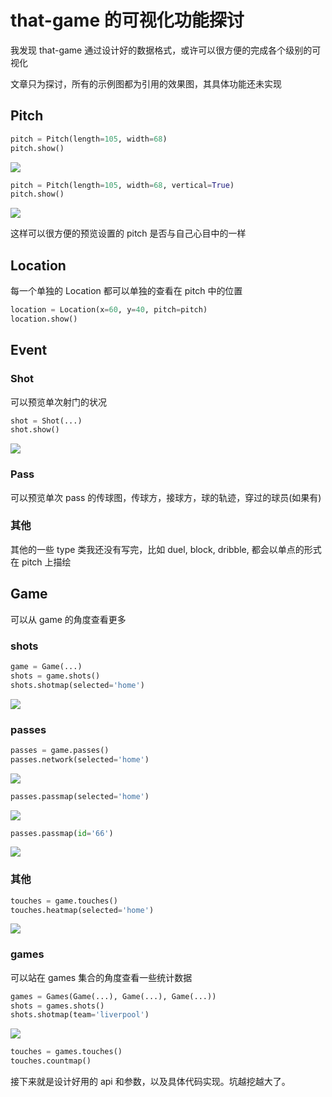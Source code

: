 # that-game 的可视化功能探讨

我发现 that-game 通过设计好的数据格式，或许可以很方便的完成各个级别的可视化

文章只为探讨，所有的示例图都为引用的效果图，其具体功能还未实现

## Pitch

```python
pitch = Pitch(length=105, width=68)
pitch.show()
```

![](https://mplsoccer.readthedocs.io/en/latest/_images/sphx_glr_plot_pitches_003.png)

```python
pitch = Pitch(length=105, width=68, vertical=True)
pitch.show()
```

![](https://mplsoccer.readthedocs.io/en/latest/_images/sphx_glr_plot_pitches_009.png)

这样可以很方便的预览设置的 pitch 是否与自己心目中的一样

## Location

每一个单独的 Location 都可以单独的查看在 pitch 中的位置

```python
location = Location(x=60, y=40, pitch=pitch)
location.show()
```

## Event

### Shot

可以预览单次射门的状况

```python
shot = Shot(...)
shot.show()
```

![](https://mplsoccer.readthedocs.io/en/latest/_images/sphx_glr_plot_shot_freeze_frame_001.png)

### Pass

可以预览单次 pass 的传球图，传球方，接球方，球的轨迹，穿过的球员(如果有)

### 其他

其他的一些 type 类我还没有写完，比如 duel, block, dribble, 都会以单点的形式在 pitch 上描绘

## Game

可以从 game 的角度查看更多

### shots

```python
game = Game(...)
shots = game.shots()
shots.shotmap(selected='home')
```

![](https://mplsoccer.readthedocs.io/en/latest/_images/sphx_glr_plot_scatter_008.png)

### passes

```python
passes = game.passes()
passes.network(selected='home')
```

![](https://soccermatics.readthedocs.io/en/latest/_images/Denmark.png)

```python
passes.passmap(selected='home')
```

![](https://mplsoccer.readthedocs.io/en/latest/_images/sphx_glr_plot_lines_001.png)

```python
passes.passmap(id='66')
```

![](https://soccermatics.readthedocs.io/en/latest/_images/TAA.png)

### 其他

```python
touches = game.touches()
touches.heatmap(selected='home')
```

![](https://mplsoccer.readthedocs.io/en/latest/_images/sphx_glr_plot_heatmap_001.png)

### games

可以站在 games 集合的角度查看一些统计数据

```python
games = Games(Game(...), Game(...), Game(...))
shots = games.shots()
shots.shotmap(team='liverpool')
```

![](https://soccermatics.readthedocs.io/en/latest/_images/Liverpool_shot_map.png)

```python
touches = games.touches()
touches.countmap()
```

接下来就是设计好用的 api 和参数，以及具体代码实现。坑越挖越大了。
